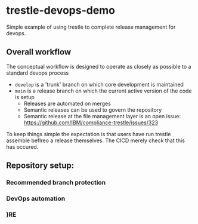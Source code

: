 # trestle-devops-demo
Simple example of using trestle to complete release management for devops.


## Overall workflow
The conceptual workflow is designed to operate as closely as possible to a standard
devops process

- `develop` is a 'trunk' branch on which core development is maintained
- `main` is a release branch on which the current active version of the code is setup
  - Releases are automated on merges
  - Semantic releases can be used to govern the repository 
  - Semantic release at the file management layer is an open issue: https://github.com/IBM/compliance-trestle/issues/323

To keep things simple the expectation is that users have run trestle assemble beflreo a release themselves. The CICD merely 
check that this has occured.

## Repository setup:
### Recommended branch protection


### DevOps automation


### )RE
